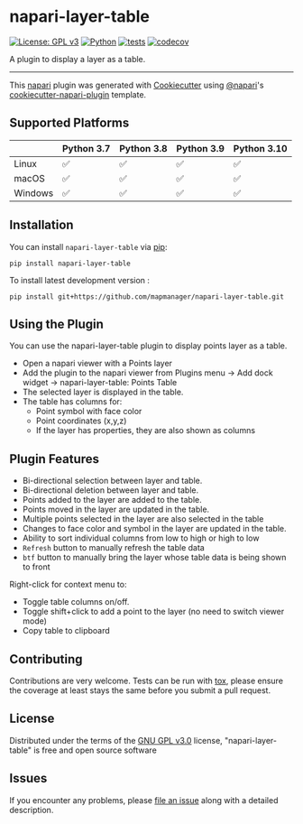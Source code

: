 # napari-layer-table

[![License: GPL v3](https://img.shields.io/badge/License-GPLv3-blue.svg)](https://www.gnu.org/licenses/gpl-3.0)
[![Python](https://img.shields.io/badge/python-3.7|3.8|3.9|3.10-blue.svg)](https://www.python.org/downloads/release/python-3100/)
[![tests](https://github.com/mapmanager/napari-layer-table/workflows/Tests/badge.svg)](https://github.com/mapmanager/napari-layer-table/actions)
[![codecov](https://codecov.io/gh/mapmanager/napari-layer-table/branch/main/graph/badge.svg?token=8S8EFI8NBC)](https://codecov.io/gh/mapmanager/napari-layer-table)
<!-- [![PyPI](https://img.shields.io/pypi/v/napari-layer-table.svg?color=green)](https://pypi.org/project/napari-layer-table) -->
<!-- [![napari hub](https://img.shields.io/endpoint?url=https://api.napari-hub.org/shields/napari-layer-table)](https://napari-hub.org/plugins/napari-layer-table) -->

A plugin to display a layer as a table.

----------------------------------

This [napari] plugin was generated with [Cookiecutter] using [@napari]'s [cookiecutter-napari-plugin] template.

<!--
Don't miss the full getting started guide to set up your new package:
https://github.com/napari/cookiecutter-napari-plugin#getting-started

and review the napari docs for plugin developers:
https://napari.org/plugins/stable/index.html
-->

## Supported Platforms

|         | Python 3.7 | Python 3.8 | Python 3.9 | Python 3.10
| ------- | ---------- | ---------- | ---------- | ----------- |
| Linux   | :white_check_mark: | :white_check_mark: | :white_check_mark: | :white_check_mark:
| macOS   | :white_check_mark: | :white_check_mark: | :white_check_mark: | :white_check_mark:
| Windows | :white_check_mark: | :white_check_mark: | :white_check_mark: | :white_check_mark:

## Installation

You can install `napari-layer-table` via [pip]:

    pip install napari-layer-table



To install latest development version :

    pip install git+https://github.com/mapmanager/napari-layer-table.git

## Using the Plugin

You can use the napari-layer-table plugin to display points layer as a table.

- Open a napari viewer with a Points layer
- Add the plugin to the napari viewer from Plugins menu -> Add dock widget -> napari-layer-table: Points Table
- The selected layer is displayed in the table.
- The table has columns for:
    - Point symbol with face color
    - Point coordinates (x,y,z)
    - If the layer has properties, they are also shown as columns

## Plugin Features

- Bi-directional selection between layer and table.
- Bi-directional deletion between layer and table.
- Points added to the layer are added to the table.
- Points moved in the layer are updated in the table.
- Multiple points selected in the layer are also selected in the table
- Changes to face color and symbol in the layer are updated in the table.
- Ability to sort individual columns from low to high or high to low
- `Refresh` button to manually refresh the table data
- `btf` button to manually bring the layer whose table data is being shown to front

Right-click for context menu to:

- Toggle table columns on/off.
- Toggle shift+click to add a point to the layer (no need to switch viewer mode)
- Copy table to clipboard

## Contributing

Contributions are very welcome. Tests can be run with [tox], please ensure
the coverage at least stays the same before you submit a pull request.

## License

Distributed under the terms of the [GNU GPL v3.0] license,
"napari-layer-table" is free and open source software

## Issues

If you encounter any problems, please [file an issue] along with a detailed description.

[napari]: https://github.com/napari/napari
[Cookiecutter]: https://github.com/audreyr/cookiecutter
[@napari]: https://github.com/napari
[MIT]: http://opensource.org/licenses/MIT
[BSD-3]: http://opensource.org/licenses/BSD-3-Clause
[GNU GPL v3.0]: http://www.gnu.org/licenses/gpl-3.0.txt
[GNU LGPL v3.0]: http://www.gnu.org/licenses/lgpl-3.0.txt
[Apache Software License 2.0]: http://www.apache.org/licenses/LICENSE-2.0
[Mozilla Public License 2.0]: https://www.mozilla.org/media/MPL/2.0/index.txt
[cookiecutter-napari-plugin]: https://github.com/napari/cookiecutter-napari-plugin

[file an issue]: https://github.com/mapmanager/napari-layer-table/issues

[napari]: https://github.com/napari/napari
[tox]: https://tox.readthedocs.io/en/latest/
[pip]: https://pypi.org/project/pip/
[PyPI]: https://pypi.org/

